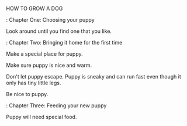 HOW TO GROW A DOG


: Chapter One: Choosing your puppy

Look around until you find one that you like.


: Chapter Two: Bringing it home for the first time

Make a special place for puppy.

Make sure puppy is nice and warm.

Don't let puppy escape. Puppy is sneaky and can run fast even though it only has tiny little legs.

Be nice to puppy.


: Chapter Three: Feeding your new puppy

Puppy will need special food.
